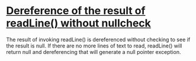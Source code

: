 # [Dereference of the result of readLine() without nullcheck](https://spotbugs.readthedocs.io/en/latest/bugDescriptions.html#NP_DEREFERENCE_OF_READLINE_VALUE)

 The result of invoking readLine() is dereferenced without checking to see if the result is null. If there are no more lines of text
to read, readLine() will return null and dereferencing that will generate a null pointer exception.